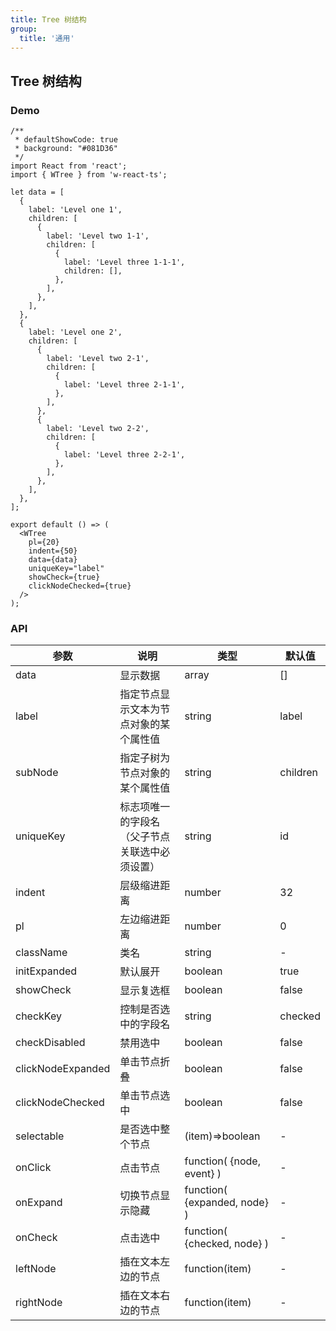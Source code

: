 ```yaml
---
title: Tree 树结构
group:
  title: '通用'
---
```


## Tree 树结构

### Demo

```tsx
/**
 * defaultShowCode: true
 * background: "#081D36"
 */
import React from 'react';
import { WTree } from 'w-react-ts';

let data = [
  {
    label: 'Level one 1',
    children: [
      {
        label: 'Level two 1-1',
        children: [
          {
            label: 'Level three 1-1-1',
            children: [],
          },
        ],
      },
    ],
  },
  {
    label: 'Level one 2',
    children: [
      {
        label: 'Level two 2-1',
        children: [
          {
            label: 'Level three 2-1-1',
          },
        ],
      },
      {
        label: 'Level two 2-2',
        children: [
          {
            label: 'Level three 2-2-1',
          },
        ],
      },
    ],
  },
];

export default () => (
  <WTree
    pl={20}
    indent={50}
    data={data}
    uniqueKey="label"
    showCheck={true}
    clickNodeChecked={true}
  />
);
```

### API

| 参数 | 说明 | 类型 | 默认值 |
| --- | --- | --- | --- |
| data | 显示数据 | array | [] |
| label | 指定节点显示文本为节点对象的某个属性值 | string | label |
| subNode | 指定子树为节点对象的某个属性值 | string | children |
| uniqueKey | 标志项唯一的字段名（父子节点关联选中必须设置） | string | id |
| indent | 层级缩进距离 | number | 32 |
| pl | 左边缩进距离 | number | 0 |
| className | 类名 | string | - |
| initExpanded | 默认展开 | boolean | true |
| showCheck | 显示复选框 | boolean | false |
| checkKey | 控制是否选中的字段名 | string | checked |
| checkDisabled | 禁用选中 | boolean | false |
| clickNodeExpanded | 单击节点折叠 | boolean | false |
| clickNodeChecked | 单击节点选中 | boolean | false |
| selectable | 是否选中整个节点 | (item)=>boolean | - |
| onClick | 点击节点 | function( {node, event} ) | - |
| onExpand | 切换节点显示隐藏 | function( {expanded, node} ) | - |
| onCheck | 点击选中 | function( {checked, node} ) | - |
| leftNode | 插在文本左边的节点 | function(item) | - |
| rightNode | 插在文本右边的节点 | function(item) | - |

